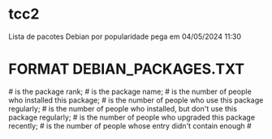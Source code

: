 # tcc2

Lista de pacotes Debian por popularidade pega em 04/05/2024 11:30

# FORMAT DEBIAN_PACKAGES.TXT
#<rank> is the package rank;
#<name> is the package name;
#<inst> is the number of people who installed this package;
#<vote> is the number of people who use this package regularly;
#<old> is the number of people who installed, but don't use this package regularly;
#<recent> is the number of people who upgraded this package recently;
#<no-files> is the number of people whose entry didn't contain enough
#<maintainer>